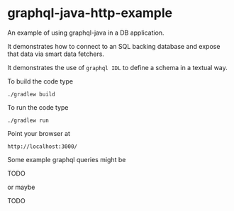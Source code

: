 # graphql-java-http-example

An example of using graphql-java in a DB application.

It demonstrates how to connect to an SQL backing database and expose that
data via smart data fetchers.

It demonstrates the use of `graphql IDL` to define a schema in a textual way.

To build the code type

    ./gradlew build
    
To run the code type    
    
    ./gradlew run
    
Point your browser at 

    http://localhost:3000/    


Some example graphql queries might be

   TODO


or maybe

   TODO


